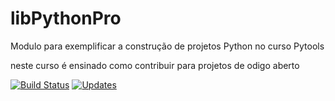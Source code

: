 # libPythonPro
Modulo para exemplificar a construção de projetos Python no curso Pytools

neste curso é ensinado como contribuir para projetos de odigo aberto



[![Build Status](https://travis-ci.com/EstudosPython/libPythonPro.svg?branch=master)](https://travis-ci.com/EstudosPython/libPythonPro)
[![Updates](https://pyup.io/repos/github/EstudosPython/libPythonPro/shield.svg)](https://pyup.io/repos/github/EstudosPython/libPythonPro/)